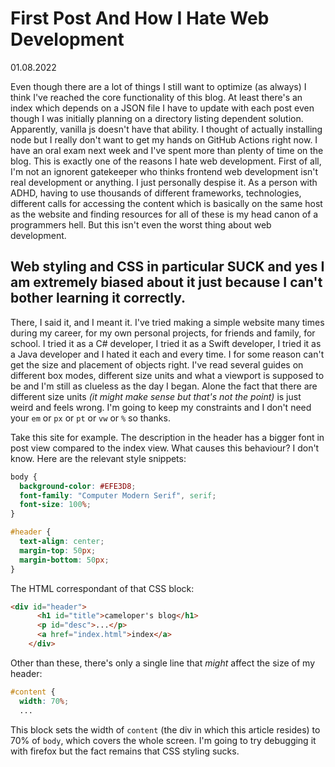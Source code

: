 # First Post And How I Hate Web Development

01.08.2022

Even though there are a lot of things I still want to optimize (as always) I think I've reached the core functionality of this blog. At least there's an index which depends on a JSON file I have to update with each post even though I was initially planning on a directory listing dependent solution. Apparently, vanilla js doesn't have that ability. I thought of actually installing node but I really don't want to get my hands on GitHub Actions right now. I have an oral exam next week and I've spent more than plenty of time on the blog. This is exactly one of the reasons I hate web development. First of all, I'm not an ignorent gatekeeper who thinks frontend web development isn't real development or anything. I just personally despise it. As a person with ADHD, having to use thousands of different frameworks, technologies, different calls for accessing the content which is basically on the same host as the website and finding resources for all of these is my head canon of a programmers hell. But this isn't even the worst thing about web development.

## Web styling and CSS in particular SUCK and yes I am extremely biased about it just because I can't bother learning it correctly.

There, I said it, and I meant it. I've tried making a simple website many times during my career, for my own personal projects, for friends and family, for school. I tried it as a C# developer, I tried it as a Swift developer, I tried it as a Java developer and I hated it each and every time. I for some reason can't get the size and placement of objects right. I've read several guides on different box modes, different size units and what a viewport is supposed to be and I'm still as clueless as the day I began. Alone the fact that there are different size units *(it might make sense but that's not the point)* is just weird and feels wrong. I'm going to keep my constraints and I don't need your `em` or `px` or `pt` or `vw` or `%` so thanks.

Take this site for example. The description in the header has a bigger font in post view compared to the index view. What causes this behaviour? I don't know. Here are the relevant style snippets:

```css
body {
  background-color: #EFE3D8;
  font-family: "Computer Modern Serif", serif;
  font-size: 100%;
}
```

```css
#header {
  text-align: center;
  margin-top: 50px;
  margin-bottom: 50px;
}
```

The HTML correspondant of that CSS block:

```html
<div id="header">
      <h1 id="title">cameloper's blog</h1>
      <p id="desc">...</p>
      <a href="index.html">index</a>
    </div>
```

Other than these, there's only a single line that *might* affect the size of my header:

```css
#content {
  width: 70%;
  ...
```

This block sets the width of `content` (the div in which this article resides) to 70% of `body`, which covers the whole screen. I'm going to try debugging it with firefox but the fact remains that CSS styling sucks.

